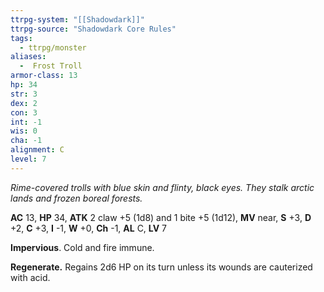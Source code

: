 ```yaml
---
ttrpg-system: "[[Shadowdark]]"
ttrpg-source: "Shadowdark Core Rules"
tags:
  - ttrpg/monster
aliases:
  -  Frost Troll
armor-class: 13
hp: 34
str: 3
dex: 2
con: 3
int: -1
wis: 0
cha: -1
alignment: C
level: 7
---
```


_Rime-covered trolls with blue skin and flinty, black eyes. They stalk arctic lands and frozen boreal forests._

**AC** 13, **HP** 34, **ATK** 2 claw +5 (1d8) and 1 bite +5 (1d12), **MV** near, **S** +3, **D** +2, **C** +3, **I** -1, **W** +0, **Ch** -1, **AL** C, **LV** 7

**Impervious**. Cold and fire immune. 

**Regenerate.** Regains 2d6 HP on its turn unless its wounds are cauterized with acid.

